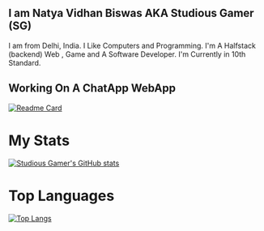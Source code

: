 ## I am Natya Vidhan Biswas AKA Studious Gamer (SG)
I am from Delhi, India.
I Like Computers and Programming.
I'm A Halfstack (backend) Web , Game and A Software Developer.
I'm Currently in 10th Standard.


## Working On A ChatApp WebApp
[![Readme Card](https://github-readme-stats.vercel.app/api/pin/?username=studiousgamer&repo=ChatApp)](https://github.com/studiousgamer/ChatApp)


# My Stats
[![Studious Gamer's GitHub stats](https://github-readme-stats.vercel.app/api?username=studiousgamer)](https://github.com/studiousgamer)


# Top Languages
[![Top Langs](https://github-readme-stats.vercel.app/api/top-langs/?username=studiousgamer)](https://github.com/studiousgamer)
<!--
**studiousgamer/studiousgamer** is a ✨ _special_ ✨ repository because its `README.md` (this file) appears on your GitHub profile.

Here are some ideas to get you started:

- 🔭 I’m currently working on ...
- 🌱 I’m currently learning ...
- 👯 I’m looking to collaborate on ...
- 🤔 I’m looking for help with ...
- 💬 Ask me about ...
- 📫 How to reach me: ...
- 😄 Pronouns: ...
- ⚡ Fun fact: ...
-->
